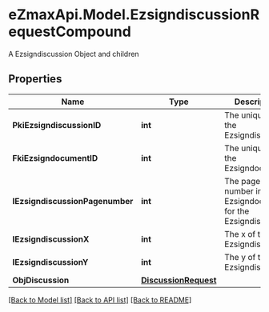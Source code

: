 # eZmaxApi.Model.EzsigndiscussionRequestCompound
A Ezsigndiscussion Object and children

## Properties

Name | Type | Description | Notes
------------ | ------------- | ------------- | -------------
**PkiEzsigndiscussionID** | **int** | The unique ID of the Ezsigndiscussion | [optional] 
**FkiEzsigndocumentID** | **int** | The unique ID of the Ezsigndocument | 
**IEzsigndiscussionPagenumber** | **int** | The page number in the Ezsigndocument for the Ezsigndiscussion | 
**IEzsigndiscussionX** | **int** | The x of the Ezsigndiscussion | 
**IEzsigndiscussionY** | **int** | The y of the Ezsigndiscussion | 
**ObjDiscussion** | [**DiscussionRequest**](DiscussionRequest.md) |  | 

[[Back to Model list]](../README.md#documentation-for-models) [[Back to API list]](../README.md#documentation-for-api-endpoints) [[Back to README]](../README.md)

